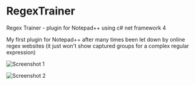 # RegexTrainer
Regex Trainer - plugin for Notepad++ using c# net framework 4

My first plugin for Notepad++ after many times been let down by online regex websites (it just won't show captured groups for a complex regular expression)

![Screenshot 1](https://github.com/ahmoylaw/RegexTrainer-Descriptions/blob/master/screenshot1.png)

![Screenshot 2](https://github.com/ahmoylaw/RegexTrainer-Descriptions/blob/master/screenshot2.png)
